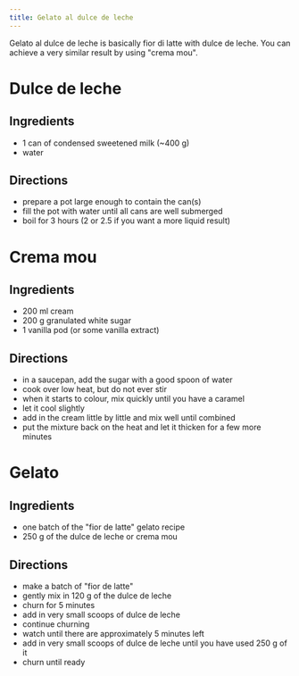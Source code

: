 ```yaml
---
title: Gelato al dulce de leche
---
```


Gelato al dulce de leche is basically fior di latte with dulce de leche. You can
achieve a very similar result by using "crema mou".


# Dulce de leche

## Ingredients

- 1 can of condensed sweetened milk (~400 g)
- water

## Directions

- prepare a pot large enough to contain the can(s)
- fill the pot with water until all cans are well submerged
- boil for 3 hours (2 or 2.5 if you want a more liquid result)


# Crema mou

## Ingredients

- 200 ml cream
- 200 g granulated white sugar
- 1 vanilla pod (or some vanilla extract)

## Directions

- in a saucepan, add the sugar with a good spoon of water
- cook over low heat, but do not ever stir
- when it starts to colour, mix quickly until you have a caramel
- let it cool slightly
- add in the cream little by little and mix well until combined
- put the mixture back on the heat and let it thicken for a few more minutes


# Gelato

## Ingredients

- one batch of the "fior de latte" gelato recipe
- 250 g of the dulce de leche or crema mou

## Directions

- make a batch of "fior de latte"
- gently mix in 120 g of the dulce de leche
- churn for 5 minutes
- add in very small scoops of dulce de leche
- continue churning
- watch until there are approximately 5 minutes left
- add in very small scoops of dulce de leche until you have used 250 g of it
- churn until ready
